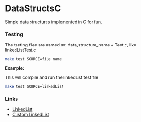# DataStructsC
Simple data structures implemented in C for fun.

<h3>Testing</h3>

The testing files are named as: data_structure_name + Test.c, like linkedListTest.c

```sh
make test SOURCE=file_name
```
**Example:**

This will compile and run the linkedList test file
```sh
make test SOURCE=linkedList
```
<h3>Links</h3>

- [LinkedList](https://github.com/CedoispirDB/DataStructsC/blob/main/DataStructs/linkedList.c)
- [Custom LinkedList](https://github.com/CedoispirDB/DataStructsC/blob/main/DataStructs/customLinkedList.c)

